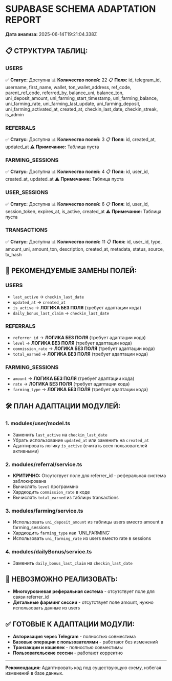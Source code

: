 # SUPABASE SCHEMA ADAPTATION REPORT
**Дата анализа:** 2025-06-14T19:21:04.338Z

## 📋 СТРУКТУРА ТАБЛИЦ:

### USERS
✅ **Статус:** Доступна
📊 **Количество полей:** 22
📋 **Поля:** id, telegram_id, username, first_name, wallet, ton_wallet_address, ref_code, parent_ref_code, referred_by, balance_uni, balance_ton, uni_deposit_amount, uni_farming_start_timestamp, uni_farming_balance, uni_farming_rate, uni_farming_last_update, uni_farming_deposit, uni_farming_activated_at, created_at, checkin_last_date, checkin_streak, is_admin


### REFERRALS
✅ **Статус:** Доступна
📊 **Количество полей:** 3
📋 **Поля:** id, created_at, updated_at
⚠️ **Примечание:** Таблица пуста

### FARMING_SESSIONS
✅ **Статус:** Доступна
📊 **Количество полей:** 4
📋 **Поля:** id, user_id, created_at, updated_at
⚠️ **Примечание:** Таблица пуста

### USER_SESSIONS
✅ **Статус:** Доступна
📊 **Количество полей:** 6
📋 **Поля:** id, user_id, session_token, expires_at, is_active, created_at
⚠️ **Примечание:** Таблица пуста

### TRANSACTIONS
✅ **Статус:** Доступна
📊 **Количество полей:** 11
📋 **Поля:** id, user_id, type, amount_uni, amount_ton, description, created_at, metadata, status, source, tx_hash


## 🔄 РЕКОМЕНДУЕМЫЕ ЗАМЕНЫ ПОЛЕЙ:

### USERS
- `last_active` → `checkin_last_date`
- `updated_at` → `created_at`
- `is_active` → **ЛОГИКА БЕЗ ПОЛЯ** (требует адаптации кода)
- `daily_bonus_last_claim` → `checkin_last_date`

### REFERRALS
- `referrer_id` → **ЛОГИКА БЕЗ ПОЛЯ** (требует адаптации кода)
- `level` → **ЛОГИКА БЕЗ ПОЛЯ** (требует адаптации кода)
- `commission_rate` → **ЛОГИКА БЕЗ ПОЛЯ** (требует адаптации кода)
- `total_earned` → **ЛОГИКА БЕЗ ПОЛЯ** (требует адаптации кода)

### FARMING_SESSIONS
- `amount` → **ЛОГИКА БЕЗ ПОЛЯ** (требует адаптации кода)
- `rate` → **ЛОГИКА БЕЗ ПОЛЯ** (требует адаптации кода)
- `farming_type` → **ЛОГИКА БЕЗ ПОЛЯ** (требует адаптации кода)

## 🛠️ ПЛАН АДАПТАЦИИ МОДУЛЕЙ:

### 1. modules/user/model.ts
- Заменить `last_active` на `checkin_last_date`
- Убрать использование `updated_at` или заменить на `created_at`
- Адаптировать логику `is_active` (считать всех пользователей активными)

### 2. modules/referral/service.ts
- **КРИТИЧНО:** Отсутствует поле для referrer_id - реферальная система заблокирована
- Вычислять `level` программно
- Хардкодить `commission_rate` в коде
- Вычислять `total_earned` из таблицы transactions

### 3. modules/farming/service.ts
- Использовать `uni_deposit_amount` из таблицы users вместо amount в farming_sessions
- Хардкодить `farming_type` как 'UNI_FARMING'
- Использовать `uni_farming_rate` из users вместо rate в sessions

### 4. modules/dailyBonus/service.ts
- Заменить `daily_bonus_last_claim` на `checkin_last_date`

## 🚫 НЕВОЗМОЖНО РЕАЛИЗОВАТЬ:

- **Многоуровневая реферальная система** - отсутствует поле для связи referrer_id
- **Детальные фарминг сессии** - отсутствует поле amount, нужно использовать данные из users

## ✅ ГОТОВЫЕ К АДАПТАЦИИ МОДУЛИ:

- **Авторизация через Telegram** - полностью совместима
- **Базовые операции с пользователями** - работают без изменений
- **Транзакции и кошелек** - полностью совместимы
- **Пользовательские сессии** - работают корректно

---
**Рекомендация:** Адаптировать код под существующую схему, избегая изменений в базе данных.